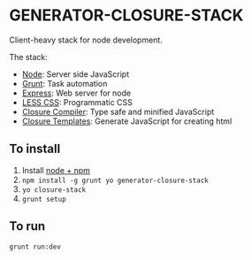 GENERATOR-CLOSURE-STACK
=======================

Client-heavy stack for node development.

The stack:

 - [Node](http://nodejs.org/): Server side JavaScript
 - [Grunt](http://gruntjs.com/): Task automation
 - [Express](http://expressjs.com/): Web server for node 
 - [LESS CSS](http://lesscss.org/): Programmatic CSS
 - [Closure Compiler](https://developers.google.com/closure/compiler/): Type safe and minified JavaScript
 - [Closure Templates](https://developers.google.com/closure/templates/):  Generate JavaScript for creating html

To install
----------
1. Install [node + npm](http://nodejs.org/)
2. `npm install -g grunt yo generator-closure-stack`
3. `yo closure-stack`
4. `grunt setup`

To run
------
`grunt run:dev`
